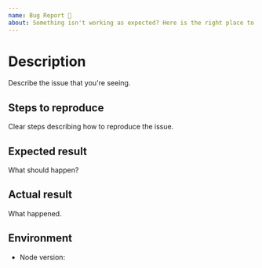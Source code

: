 ```yaml
---
name: Bug Report 🐛
about: Something isn't working as expected? Here is the right place to report.
---
```


# Description

Describe the issue that you're seeing.

## Steps to reproduce

Clear steps describing how to reproduce the issue.

## Expected result

What should happen?

## Actual result

What happened.

## Environment

- Node version:
